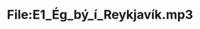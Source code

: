---
title: File:E1_Ég_bý_í_Reykjavík.mp3
recording of: Ég bý í Reykjavík.
reading speed: slow
speaker: E
license: CC0
---